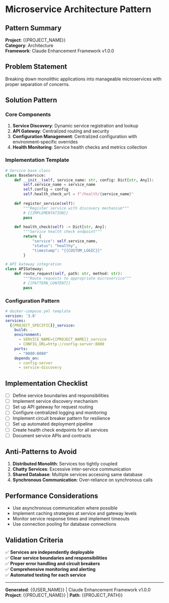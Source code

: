 # Microservice Architecture Pattern

## Pattern Summary
**Project**: {{PROJECT_NAME}}  
**Category**: Architecture  
**Framework**: Claude Enhancement Framework v1.0.0

## Problem Statement
Breaking down monolithic applications into manageable microservices with proper separation of concerns.

## Solution Pattern

### Core Components
1. **Service Discovery**: Dynamic service registration and lookup
2. **API Gateway**: Centralized routing and security
3. **Configuration Management**: Centralized configuration with environment-specific overrides
4. **Health Monitoring**: Service health checks and metrics collection

### Implementation Template

```python
# Service base class
class BaseService:
    def __init__(self, service_name: str, config: Dict[str, Any]):
        self.service_name = service_name
        self.config = config
        self.health_check_url = f"/health/{service_name}"
    
    def register_service(self):
        """Register service with discovery mechanism"""
        # {{IMPLEMENTATION}}
        pass
    
    def health_check(self) -> Dict[str, Any]:
        """Service health check endpoint"""
        return {
            "service": self.service_name,
            "status": "healthy",
            "timestamp": "{{CUSTOM_LOGIC}}"
        }

# API Gateway integration
class APIGateway:
    def route_request(self, path: str, method: str):
        """Route requests to appropriate microservice"""
        # {{PATTERN_CONTENT}}
        pass
```

### Configuration Pattern

```yaml
# docker-compose.yml template
version: '3.8'
services:
  {{PROJECT_SPECIFIC}}_service:
    build: .
    environment:
      - SERVICE_NAME={{PROJECT_NAME}}_service
      - CONFIG_URL=http://config-server:8888
    ports:
      - "8080:8080"
    depends_on:
      - config-server
      - service-discovery
```

## Implementation Checklist

- [ ] Define service boundaries and responsibilities
- [ ] Implement service discovery mechanism
- [ ] Set up API gateway for request routing
- [ ] Configure centralized logging and monitoring
- [ ] Implement circuit breaker pattern for resilience
- [ ] Set up automated deployment pipeline
- [ ] Create health check endpoints for all services
- [ ] Document service APIs and contracts

## Anti-Patterns to Avoid

1. **Distributed Monolith**: Services too tightly coupled
2. **Chatty Services**: Excessive inter-service communication
3. **Shared Database**: Multiple services accessing same database
4. **Synchronous Communication**: Over-reliance on synchronous calls

## Performance Considerations

- Use asynchronous communication where possible
- Implement caching strategies at service and gateway levels
- Monitor service response times and implement timeouts
- Use connection pooling for database connections

## Validation Criteria

✅ **Services are independently deployable**  
✅ **Clear service boundaries and responsibilities**  
✅ **Proper error handling and circuit breakers**  
✅ **Comprehensive monitoring and alerting**  
✅ **Automated testing for each service**

---

**Generated**: {{USER_NAME}} | Claude Enhancement Framework v1.0.0  
**Project**: {{PROJECT_NAME}} | **Path**: {{PROJECT_PATH}}
